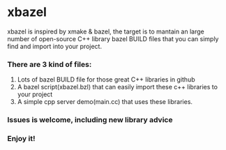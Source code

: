 # xbazel
xbazel is inspired by xmake & bazel, the target is to mantain an large number of open-source C++ library bazel BUILD files that you can simply find and import into your project.
### There are 3 kind of files:
1. Lots of bazel BUILD file for those great C++ libraries in github
2. A bazel script(xbazel.bzl) that can easily import these c++ libraries to your project
3. A simple cpp server demo(main.cc) that uses these libraries.


### Issues is welcome, including new library advice
### Enjoy it!
